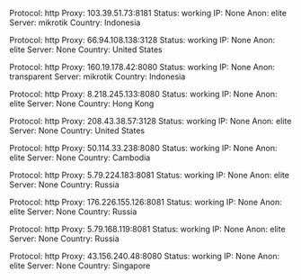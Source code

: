 Protocol: http
Proxy: 103.39.51.73:8181
Status: working
IP: None
Anon: elite
Server: mikrotik
Country: Indonesia

Protocol: http
Proxy: 66.94.108.138:3128
Status: working
IP: None
Anon: elite
Server: None
Country: United States

Protocol: http
Proxy: 160.19.178.42:8080
Status: working
IP: None
Anon: transparent
Server: mikrotik
Country: Indonesia

Protocol: http
Proxy: 8.218.245.133:8080
Status: working
IP: None
Anon: elite
Server: None
Country: Hong Kong

Protocol: http
Proxy: 208.43.38.57:3128
Status: working
IP: None
Anon: elite
Server: None
Country: United States

Protocol: http
Proxy: 50.114.33.238:8080
Status: working
IP: None
Anon: elite
Server: None
Country: Cambodia

Protocol: http
Proxy: 5.79.224.183:8081
Status: working
IP: None
Anon: elite
Server: None
Country: Russia

Protocol: http
Proxy: 176.226.155.126:8081
Status: working
IP: None
Anon: elite
Server: None
Country: Russia

Protocol: http
Proxy: 5.79.168.119:8081
Status: working
IP: None
Anon: elite
Server: None
Country: Russia

Protocol: http
Proxy: 43.156.240.48:8080
Status: working
IP: None
Anon: elite
Server: None
Country: Singapore

